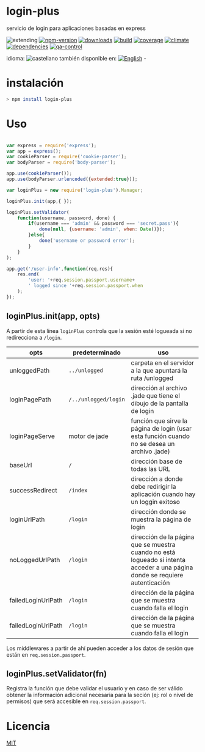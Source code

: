<!--multilang v0 es:LEEME.md en:README.md  -->
# login-plus
<!--lang:es-->
servicio de login para aplicaciones basadas en express
<!--lang:en--]
login service for express
[!--lang:*-->

<!-- cucardas -->
![extending](https://img.shields.io/badge/stability-extending-orange.svg)
[![npm-version](https://img.shields.io/npm/v/login-plus.svg)](https://npmjs.org/package/login-plus)
[![downloads](https://img.shields.io/npm/dm/login-plus.svg)](https://npmjs.org/package/login-plus)
[![build](https://img.shields.io/travis/codenautas/login-plus/master.svg)](https://travis-ci.org/codenautas/login-plus)
[![coverage](https://img.shields.io/coveralls/codenautas/login-plus/master.svg)](https://coveralls.io/r/codenautas/login-plus)
[![climate](https://img.shields.io/codeclimate/github/codenautas/login-plus.svg)](https://codeclimate.com/github/codenautas/login-plus)
[![dependencies](https://img.shields.io/david/codenautas/login-plus.svg)](https://david-dm.org/codenautas/login-plus)
[![qa-control](http://codenautas.com/github/codenautas/login-plus.svg)](http://codenautas.com/github/codenautas/login-plus)

<!--multilang buttons-->

idioma: ![castellano](https://raw.githubusercontent.com/codenautas/multilang/master/img/lang-es.png)
también disponible en: 
[![English](https://raw.githubusercontent.com/codenautas/multilang/master/img/lang-en.png)](README.md) - 

<!--lang:es-->

# instalación

<!--lang:en--]

# install

[!--lang:*-->

```sh
> npm install login-plus
```

<!--lang:es-->

# Uso

<!--lang:en--]

# Use

[!--lang:*-->

```js

var express = require('express');
var app = express();
var cookieParser = require('cookie-parser');
var bodyParser = require('body-parser');

app.use(cookieParser());
app.use(bodyParser.urlencoded({extended:true}));

var loginPlus = new require('login-plus').Manager;

loginPlus.init(app,{ });

loginPlus.setValidator(
    function(username, password, done) {
        if(username === 'admin' && password === 'secret.pass'){
            done(null, {username: 'admin', when: Date()});
        }else{
            done('username or password error');
        }
    }
);

app.get('/user-info',function(req,res){
    res.end(
        'user: '+req.session.passport.username+
        ' logged since '+req.session.passport.when
    );
});

```

<!--lang:*-->

## loginPlus.init(app, opts)

<!--lang:es-->

A partir de esta línea `loginPlus` controla que la sesión esté logueada 
si no redirecciona a `/login`. 

opts                | predeterminado       | uso
--------------------|----------------------|---------------
unloggedPath        | `../unlogged`        | carpeta en el servidor a la que apuntará la ruta /unlogged
loginPagePath       | `/../unlogged/login` | dirección al archivo .jade que tiene el dibujo de la pantalla de login
loginPageServe      | motor de jade        | función que sirve la página de login (usar esta función cuando no se desea un archivo .jade)
baseUrl             | `/`                  | dirección base de todas las URL
successRedirect     | `/index`             | dirección a donde debe redirigir la aplicación cuando hay un loggin exitoso
loginUrlPath        | `/login`             | dirección donde se muestra la página de login
noLoggedUrlPath     | `/login`             | dirección de la página que se muestra cuando no está logueado si intenta acceder a una página donde se requiere autenticación
failedLoginUrlPath  | `/login`             | dirección de la página que se muestra cuando falla el login
failedLoginUrlPath  | `/login`             | dirección de la página que se muestra cuando falla el login

Los middlewares a partir de ahí pueden acceder a los datos de sesión 
que están en `req.session.passport`.

<!--lang:en--]

From this line on, `loginPlus` controls whether the session is logged. 
If not, it redirects to `/login`.  

opts                | default opts         | use
--------------------|----------------------|---------------
unloggedPath        | `../unlogged`        | server directory to which the path /unlogged points 
loginPagePath       | `/../unlogged/login` | path to the .jade file that contains the login screen
loginPageServe      | motor de jade        | function that serves the login page (use this function when a .jade file is not desired)
baseUrl             | `/`                  | base URL for all other URLs
successRedirect     | `/index`             | successful login path
loginUrlPath        | `/login`             | URL to the login page
noLoggedUrlPath     | `/login`             | URL to the unlogged page where the authentification is required when trying to log in 
failedLoginUrlPath  | `/login`             | URL to the failing login page
userFieldName       | `username`           | name of the "username" field


From this point on, the middlewares can access the data session contained in `req.session.passport`.


[!--lang:*-->

## loginPlus.setValidator(fn)

<!--lang:es-->

Registra la función que debe validar el usuario 
y en caso de ser válido obtener la información adicional necesaria para la seción 
(ej: rol o nivel de permisos) que será accesible en `req.session.passport`.

<!--lang:en--]

It registers the function that the user must validate and in case of success, obtains 
the additional necessary information for the session (for example, role or level of permission) 
that will be available in `req.session.passport`

[!--lang:es-->

# Licencia

<!--lang:en--]

# License

[!--lang:*-->

[MIT](LICENSE)
